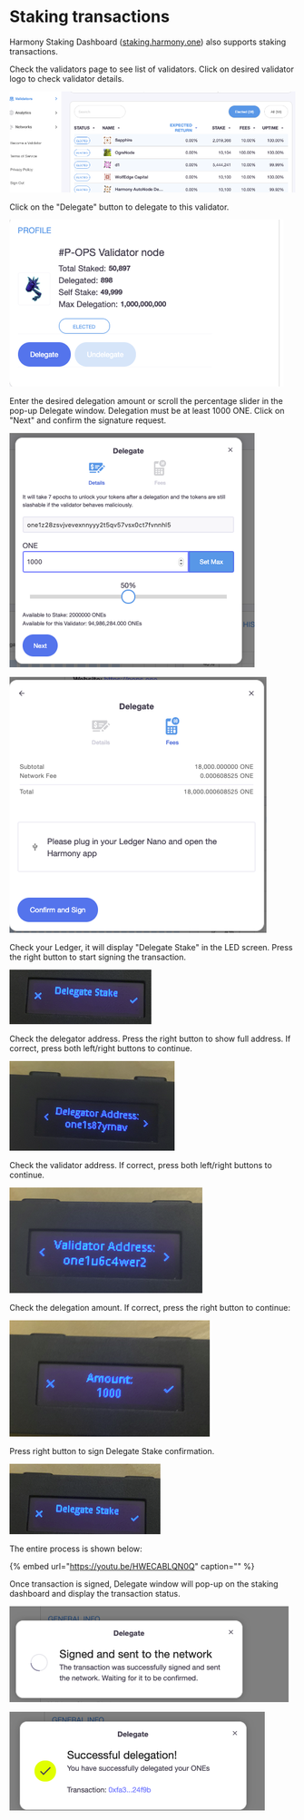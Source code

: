 # Staking transactions

Harmony Staking Dashboard \([staking.harmony.one](https://staking.harmony.one/validators)\) also supports staking transactions. 

Check the validators page to see list of validators. Click on desired validator logo to check validator details.

![](../../../.gitbook/assets/image%20%2854%29.png)

Click on the "Delegate" button to delegate to this validator.

![](../../../.gitbook/assets/image%20%285%29.png)

Enter the desired delegation amount or scroll the percentage slider in the pop-up Delegate window. Delegation must be at least 1000 ONE. Click on "Next" and confirm the signature request.

![](../../../.gitbook/assets/image%20%2826%29.png)

![](../../../.gitbook/assets/image%20%2818%29.png)

Check your Ledger, it will display "Delegate Stake" in the LED screen. Press the right button to start signing the transaction.

![](../../../.gitbook/assets/image%20%284%29.png)

Check the delegator address. Press the right button to show full address. If correct, press both left/right buttons to continue.

![](../../../.gitbook/assets/image%20%2811%29.png)

Check the validator address. If correct, press both left/right buttons to continue.

![](../../../.gitbook/assets/image%20%2886%29.png)

Check the delegation amount. If correct, press the right button to continue:

![](../../../.gitbook/assets/image%20%2894%29.png)

Press right button to sign Delegate Stake confirmation.

![](../../../.gitbook/assets/image%20%28150%29.png)

The entire process is shown below:

{% embed url="https://youtu.be/HWECABLQN0Q" caption="" %}

Once transaction is signed, Delegate window will pop-up on the staking dashboard and display the transaction status.

![](../../../.gitbook/assets/image%20%28147%29.png)

![](../../../.gitbook/assets/image%20%289%29.png)




